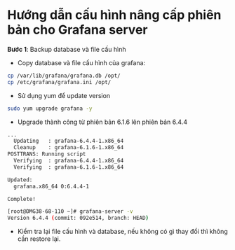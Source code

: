 # Hướng dẫn cấu hình nâng cấp phiên bản cho Grafana server 

**Bước 1**: Backup database và file cấu hình

* Copy database và file cấu hình của grafana:

```sh
cp /var/lib/grafana/grafana.db /opt/
cp /etc/grafana/grafana.ini /opt/
```

* Sử dụng yum để update version 

```sh 
sudo yum upgrade grafana -y
```

* Upgrade thành công từ phiên bản 6.1.6 lên phiên bản 6.4.4

```sh
...
  Updating   : grafana-6.4.4-1.x86_64                                                                                                      1/2
  Cleanup    : grafana-6.1.6-1.x86_64                                                                                                      2/2
POSTTRANS: Running script
  Verifying  : grafana-6.4.4-1.x86_64                                                                                                      1/2
  Verifying  : grafana-6.1.6-1.x86_64                                                                                                      2/2

Updated:
  grafana.x86_64 0:6.4.4-1

Complete!

[root@DMG38-68-110 ~]# grafana-server -v
Version 6.4.4 (commit: 092e514, branch: HEAD)
```

* Kiểm tra lại file cấu hình và database, nếu không có gì thay đổi thì không cần restore lại.

